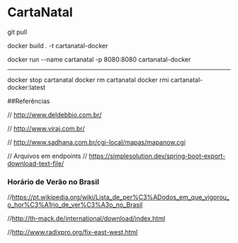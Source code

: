 # CartaNatal

git pull

docker build . -t cartanatal-docker

docker run --name cartanatal -p 8080:8080 cartanatal-docker 

-----

docker stop cartanatal
docker rm cartanatal
docker rmi cartanatal-docker:latest


##Referências

// http://www.deldebbio.com.br/

// http://www.viraj.com.br/

// http://www.sadhana.com.br/cgi-local/mapas/mapanow.cgi

// Arquivos em endpoints
// https://simplesolution.dev/spring-boot-export-download-text-file/

### Horário de Verão no Brasil

//https://pt.wikipedia.org/wiki/Lista_de_per%C3%ADodos_em_que_vigorou_o_hor%C3%A1rio_de_ver%C3%A3o_no_Brasil

//http://th-mack.de/international/download/index.html

//http://www.radixpro.org/fix-east-west.html

